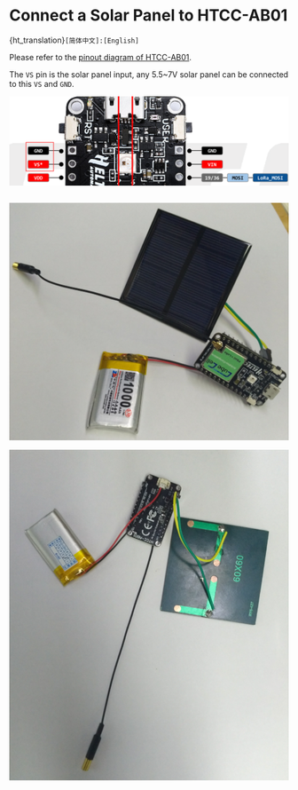 # Connect a Solar Panel to HTCC-AB01
{ht_translation}`[简体中文]:[English]`

Please refer to the [pinout diagram of HTCC-AB01](https://resource.heltec.cn/download/CubeCell/HTCC-AB01/HTCC-AB01_PinoutDiagram.pdf).

The `VS` pin is the solar panel input, any 5.5~7V solar panel can be connected to this `VS` and `GND`.

![](img/solar_panel/03.png)

``` {Note} Solar panels can&#39;t be a power source for the whole system, so it must work with a chargeable Li-Po battery. The CubeCell HTCC-AB01 Dev-Board already integrated a battery and solar panel manage system on-board.

```

![](img/solar_panel/01.png)



![](img/solar_panel/02.png)